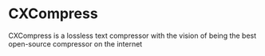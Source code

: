# CXCompress
CXCompress is a lossless text compressor with the vision of being the best open-source compressor on the internet
